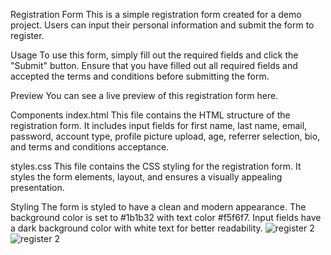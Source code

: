Registration Form
This is a simple registration form created for a demo project. Users can input their personal information and submit the form to register.

Usage
To use this form, simply fill out the required fields and click the "Submit" button. Ensure that you have filled out all required fields and accepted the terms and conditions before submitting the form.

Preview
You can see a live preview of this registration form here.

Components
index.html
This file contains the HTML structure of the registration form. It includes input fields for first name, last name, email, password, account type, profile picture upload, age, referrer selection, bio, and terms and conditions acceptance.

styles.css
This file contains the CSS styling for the registration form. It styles the form elements, layout, and ensures a visually appealing presentation.

Styling
The form is styled to have a clean and modern appearance. The background color is set to #1b1b32 with text color #f5f6f7. Input fields have a dark background color with white text for better readability.
![register 2](https://github.com/santiagoprogramador99/FormRegister/assets/112513439/ca878e49-1b03-48c3-8f1d-c15f1f15c8c5)
![register 2](https://github.com/santiagoprogramador99/FormRegister/assets/112513439/6d3fd965-65ab-4212-82f9-f7c84b117c78)

